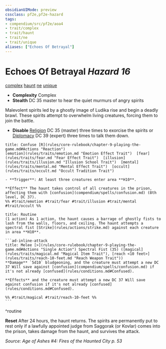 ```yaml
---
obsidianUIMode: preview
cssclass: pf2e,pf2e-hazard
tags:
- compendium/src/pf2e/aoa4
- trait/complex
- trait/haunt
- trait/ne
- trait/unique
aliases: ["Echoes Of Betrayal"]
---
```

# Echoes Of Betrayal *Hazard 16*  
[complex](rules/traits/complex.md "Complex Hazard Trait")  [haunt](rules/traits/haunt.md "Haunt Hazard Trait")  [ne](rules/traits/ne-b1.md "Neutral Evil Alignment Trait")  [unique](rules/traits/unique.md "Unique Rarity Trait")  

- **Complexity** Complex
- **Stealth** DC 35 master to hear the quiet murmurs of angry spirits  

Malevolent spirits led by a ghostly image of Ludika rise and begin a deadly brawl. These spirits attempt to overwhelm living creatures, forcing them to join the battle.

- **Disable** [Religion](compendium/skills.md#Religion) DC 35 (master) three times to exorcise the spirits or [Diplomacy](compendium/skills.md#Diplomacy) DC 39 (expert) three times to talk them down.  
     
```ad-embed-ability
title: Confuse [R](rules/core-rulebook/chapter-9-playing-the-game.md#Actions "Reaction")
[emotion](rules/traits/emotion.md "Emotion Effect Trait")  [fear](rules/traits/fear.md "Fear Effect Trait")  [illusion](rules/traits/illusion.md "Illusion School Trait")  [mental](rules/traits/mental.md "Mental Effect Trait")  [occult](rules/traits/occult.md "Occult Tradition Trait")  

- **Trigger**: At least three creatures enter area **H10**.

**Effect** The haunt takes control of all creatures in the prison, affecting them with [confusion](compendium/spells/confusion.md) (8th level, DC 37).  
%% #trait/emotion #trait/fear #trait/illusion #trait/mental #trait/occult %%
```

````ad-pf2-summary
title: Routine
(1 action) As 1 action, the haunt causes a barrage of ghostly fists to lash from the walls, floors, and ceiling. The haunt attempts a spectral fist [Strike](rules/actions/strike.md) against each creature in area **H10**.

```ad-inline-attack
title: Melee [>](rules/core-rulebook/chapter-9-playing-the-game.md#Actions "Single Action") Spectral Fist (35) ([magical](rules/traits/magical.md "Magical Item Trait"), [reach <10 feet>](rules/traits/reach-10-feet.md "Reach Weapon Trait"))
**Damage** `5d10` bludgeoning, and the creature must attempt a new DC 37 Will save against [confusion](compendium/spells/confusion.md) if it's not already [confused](rules/conditions.md#Confused). 
 
**Effects** and the creature must attempt a new DC 37 Will save against confusion if it's not already [confused](rules/conditions.md#Confused).

%% #trait/magical #trait/reach-10-feet %%
```
````
^routine

**Reset** After 24 hours, the haunt returns. The spirits are permanently put to rest only if a lawfully appointed judge from Saggorak (or Kovlar) comes into the prison, takes damage from the haunt, and survives the attack.  

*Source: Age of Ashes #4: Fires of the Haunted City p. 53*